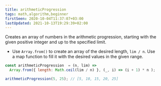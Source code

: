 ```yaml
---
title: arithmeticProgression
tags: math,algorithm,beginner
firstSeen: 2020-10-04T11:37:07+03:00
lastUpdated: 2021-10-13T19:29:39+02:00
---
```


Creates an array of numbers in the arithmetic progression, starting with the given positive integer and up to the specified limit.

- Use `Array.from()` to create an array of the desired length, `lim / n`. Use a map function to fill it with the desired values in the given range.

```js
const arithmeticProgression  = (n, lim) =>
  Array.from({ length: Math.ceil(lim / n) }, (_, i) => (i + 1) * n );
```

```js
arithmeticProgression(5, 25); // [5, 10, 15, 20, 25]
```
